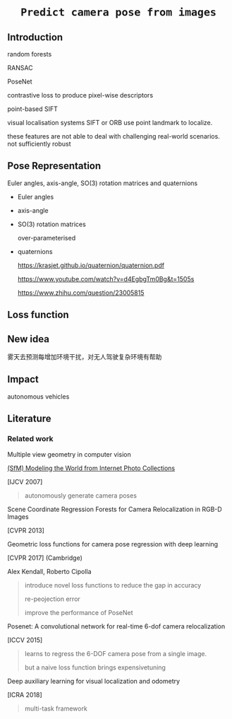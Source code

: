 # <p align=center>`Predict camera pose from images`</p>



## Introduction



random forests

RANSAC 

PoseNet



contrastive loss to produce pixel-wise descriptors



point-based SIFT



visual localisation systems SIFT or ORB use point landmark to localize.

these features are not able to deal with challenging real-world scenarios. not sufficiently robust



## Pose Representation

Euler angles, axis-angle, SO(3) rotation matrices and quaternions

- Euler angles

- axis-angle

- SO(3) rotation matrices

  over-parameterised

- quaternions

   https://krasjet.github.io/quaternion/quaternion.pdf

  https://www.youtube.com/watch?v=d4EgbgTm0Bg&t=1505s

  https://www.zhihu.com/question/23005815



## Loss function











## New idea



雾天去预测每增加环境干扰，对无人驾驶复杂环境有帮助









## Impact

autonomous vehicles







## Literature





### Related work

Multiple view geometry in computer vision





[(SfM) Modeling the World from Internet Photo Collections](http://phototour.cs.washington.edu/ModelingTheWorld_ijcv07.pdf)

[IJCV 2007]

> autonomously generate camera poses



Scene Coordinate Regression Forests for Camera Relocalization in RGB-D Images

[CVPR 2013]



Geometric loss functions for camera pose regression with deep learning

[CVPR 2017] (Cambridge)

Alex Kendall, Roberto Cipolla

> introduce novel loss functions to reduce the gap in accuracy 
>
> re-peojection error
>
> improve the performance of PoseNet





Posenet: A convolutional network for real-time 6-dof camera relocalization

[ICCV 2015]

> learns to regress the 6-DOF camera pose from a single image.
>
> but a naive loss function brings expensivetuning







Deep auxiliary learning for visual localization and odometry

[ICRA 2018]

> multi-task framework
